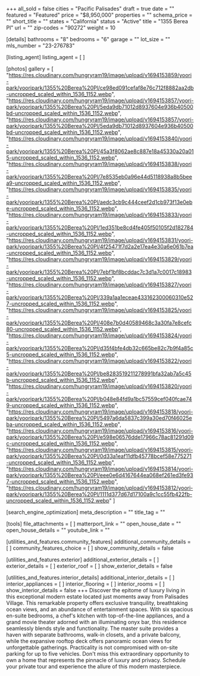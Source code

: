 +++
all_sold = false
cities = "Pacific Palisades"
draft = true
date = ""
featured = "Featured"
price = "$8,950,000"
properties = ""
schema_price = ""
short_title = ""
states = "California"
status = "Active"
title = "1355 Berea Pl"
url = ""
zip-codes = "90272"
weight = 10

[details]
bathrooms = "8"
bedrooms = "6"
garage = ""
lot_size = ""
mls_number = "23-276783"

[listing_agent]
listing_agent = [ ]

[photos]
gallery = [
  "https://res.cloudinary.com/hungryram19/image/upload/v1694153859/yoori-park/yooripark/1355%20Berea%20Pl/ce98ed091cefaf8e76c712f8882aa2db-uncropped_scaled_within_1536_1152.webp",
  "https://res.cloudinary.com/hungryram19/image/upload/v1694153857/yoori-park/yooripark/1355%20Berea%20Pl/5eda9db71012d8937604e936b40500bd-uncropped_scaled_within_1536_1152.webp",
  "https://res.cloudinary.com/hungryram19/image/upload/v1694153857/yoori-park/yooripark/1355%20Berea%20Pl/5eda9db71012d8937604e936b40500bd-uncropped_scaled_within_1536_1152.webp",
  "https://res.cloudinary.com/hungryram19/image/upload/v1694153840/yoori-park/yooripark/1355%20Berea%20Pl/45a3f8062ae8c887e18a45330a20a015-uncropped_scaled_within_1536_1152.webp",
  "https://res.cloudinary.com/hungryram19/image/upload/v1694153838/yoori-park/yooripark/1355%20Berea%20Pl/7e8535eb0a96e44d5118938a8b5beea9-uncropped_scaled_within_1536_1152.webp",
  "https://res.cloudinary.com/hungryram19/image/upload/v1694153835/yoori-park/yooripark/1355%20Berea%20Pl/aedc3cb9c444ceef2d1cb973f13e0ebe-uncropped_scaled_within_1536_1152.webp",
  "https://res.cloudinary.com/hungryram19/image/upload/v1694153833/yoori-park/yooripark/1355%20Berea%20Pl/1ed351be8cd4fe405f50105f2d182784-uncropped_scaled_within_1536_1152.webp",
  "https://res.cloudinary.com/hungryram19/image/upload/v1694153831/yoori-park/yooripark/1355%20Berea%20Pl/4f25471f7d2a2e17ea4e30a6e061b7ea-uncropped_scaled_within_1536_1152.webp",
  "https://res.cloudinary.com/hungryram19/image/upload/v1694153829/yoori-park/yooripark/1355%20Berea%20Pl/7ebf1bf8bcddac7c3d1a7c0017c18983-uncropped_scaled_within_1536_1152.webp",
  "https://res.cloudinary.com/hungryram19/image/upload/v1694153827/yoori-park/yooripark/1355%20Berea%20Pl/339a1aa1eceae433162300060310e527-uncropped_scaled_within_1536_1152.webp",
  "https://res.cloudinary.com/hungryram19/image/upload/v1694153825/yoori-park/yooripark/1355%20Berea%20Pl/408e7b0d40589468c3a30fa7e8cefc80-uncropped_scaled_within_1536_1152.webp",
  "https://res.cloudinary.com/hungryram19/image/upload/v1694153824/yoori-park/yooripark/1355%20Berea%20Pl/d35f4bfe4db32c665be82c7b9f4a85c5-uncropped_scaled_within_1536_1152.webp",
  "https://res.cloudinary.com/hungryram19/image/upload/v1694153822/yoori-park/yooripark/1355%20Berea%20Pl/be8283519211278991bfa32ab7a5c45b-uncropped_scaled_within_1536_1152.webp",
  "https://res.cloudinary.com/hungryram19/image/upload/v1694153820/yoori-park/yooripark/1355%20Berea%20Pl/b048e84fd9a1bc57559cef040fcae749-uncropped_scaled_within_1536_1152.webp",
  "https://res.cloudinary.com/hungryram19/image/upload/v1694153818/yoori-park/yooripark/1355%20Berea%20Pl/5497a6da5837c399a30ed70f46025eba-uncropped_scaled_within_1536_1152.webp",
  "https://res.cloudinary.com/hungryram19/image/upload/v1694153816/yoori-park/yooripark/1355%20Berea%20Pl/e598e06576dde17966c78ac81291d09c-uncropped_scaled_within_1536_1152.webp",
  "https://res.cloudinary.com/hungryram19/image/upload/v1694153815/yoori-park/yooripark/1355%20Berea%20Pl/0d33a1eaf11dfb45778bcef58e775271-uncropped_scaled_within_1536_1152.webp",
  "https://res.cloudinary.com/hungryram19/image/upload/v1694153814/yoori-park/yooripark/1355%20Berea%20Pl/eee0e6d4167644ea068ef261ed3fe937-uncropped_scaled_within_1536_1152.webp",
  "https://res.cloudinary.com/hungryram19/image/upload/v1694153812/yoori-park/yooripark/1355%20Berea%20Pl/1111d377d67d17100a9c1cc55fb422fb-uncropped_scaled_within_1536_1152.webp"
]

[search_engine_optimization]
meta_description = ""
title_tag = ""

[tools]
file_attachments = [ ]
matterport_link = ""
open_house_date = ""
open_house_details = ""
youtube_link = ""

[utilities_and_features.community_features]
additional_community_details = [ ]
community_features_choice = [ ]
show_community_details = false

[utilities_and_features.exterior]
additional_exterior_details = [ ]
exterior_details = [ ]
exterior_roof = [ ]
show_exterior_details = false

[utilities_and_features.interior_details]
additional_interior_details = [ ]
interior_appliances = [ ]
interior_flooring = [ ]
interior_rooms = [ ]
show_interior_details = false
+++
Discover the epitome of luxury living in this exceptional modern estate located just moments away from Palisades Village. This remarkable property offers exclusive tranquility, breathtaking ocean views, and an abundance of entertainment spaces. With six spacious en-suite bedrooms, a chef's kitchen with top-of-the-line appliances, and a grand movie theater adorned with an illuminating onyx bar, this residence seamlessly blends style and functionality. The master suite provides a haven with separate bathrooms, walk-in closets, and a private balcony, while the expansive rooftop deck offers panoramic ocean views for unforgettable gatherings. Practicality is not compromised with on-site parking for up to five vehicles. Don't miss this extraordinary opportunity to own a home that represents the pinnacle of luxury and privacy. Schedule your private tour and experience the allure of this modern masterpiece.